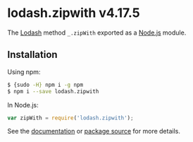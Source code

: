 # lodash.zipwith v4.17.5

The [Lodash](https://lodash.com/) method `_.zipWith` exported as a [Node.js](https://nodejs.org/) module.

## Installation

Using npm:
```bash
$ {sudo -H} npm i -g npm
$ npm i --save lodash.zipwith
```

In Node.js:
```js
var zipWith = require('lodash.zipwith');
```

See the [documentation](https://lodash.com/docs#zipWith) or [package source](https://github.com/lodash/lodash/blob/4.17.5-npm-packages/lodash.zipwith) for more details.
